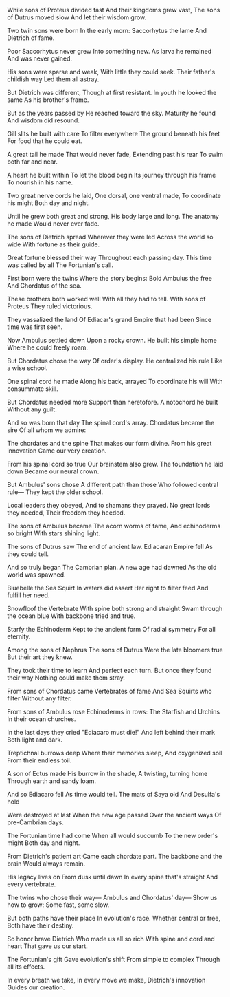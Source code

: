 While sons of Proteus divided fast
And their kingdoms grew vast,
The sons of Dutrus moved slow
And let their wisdom grow.

Two twin sons were born
In the early morn:
Saccorhytus the lame
And Dietrich of fame.

Poor Saccorhytus never grew
Into something new.
As larva he remained
And was never gained.

His sons were sparse and weak,
With little they could seek.
Their father's childish way
Led them all astray.

But Dietrich was different,
Though at first resistant.
In youth he looked the same
As his brother's frame.

But as the years passed by
He reached toward the sky.
Maturity he found
And wisdom did resound.

Gill slits he built with care
To filter everywhere
The ground beneath his feet
For food that he could eat.

A great tail he made
That would never fade,
Extending past his rear
To swim both far and near.

A heart he built within
To let the blood begin
Its journey through his frame
To nourish in his name.

Two great nerve cords he laid,
One dorsal, one ventral made,
To coordinate his might
Both day and night.

Until he grew both great and strong,
His body large and long.
The anatomy he made
Would never ever fade.

The sons of Dietrich spread
Wherever they were led
Across the world so wide
With fortune as their guide.

Great fortune blessed their way
Throughout each passing day.
This time was called by all
The Fortunian's call.

First born were the twins
Where the story begins:
Bold Ambulus the free
And Chordatus of the sea.

These brothers both worked well
With all they had to tell.
With sons of Proteus
They ruled victorious.

They vassalized the land
Of Ediacar's grand
Empire that had been
Since time was first seen.

Now Ambulus settled down
Upon a rocky crown.
He built his simple home
Where he could freely roam.

But Chordatus chose the way
Of order's display.
He centralized his rule
Like a wise school.

One spinal cord he made
Along his back, arrayed
To coordinate his will
With consummate skill.

But Chordatus needed more
Support than heretofore.
A notochord he built
Without any guilt.

And so was born that day
The spinal cord's array.
Chordatus became the sire
Of all whom we admire:

The chordates and the spine
That makes our form divine.
From his great innovation
Came our very creation.

From his spinal cord so true
Our brainstem also grew.
The foundation he laid down
Became our neural crown.

But Ambulus' sons chose
A different path than those
Who followed central rule—
They kept the older school.

Local leaders they obeyed,
And to shamans they prayed.
No great lords they needed,
Their freedom they heeded.

The sons of Ambulus became
The acorn worms of fame,
And echinoderms so bright
With stars shining light.

The sons of Dutrus saw
The end of ancient law.
Ediacaran Empire fell
As they could tell.

And so truly began
The Cambrian plan.
A new age had dawned
As the old world was spawned.

Bluebelle the Sea Squirt
In waters did assert
Her right to filter feed
And fulfill her need.

Snowfloof the Vertebrate
With spine both strong and straight
Swam through the ocean blue
With backbone tried and true.

Starfy the Echinoderm
Kept to the ancient form
Of radial symmetry
For all eternity.

Among the sons of Nephrus
The sons of Dutrus
Were the late bloomers true
But their art they knew.

They took their time to learn
And perfect each turn.
But once they found their way
Nothing could make them stray.

From sons of Chordatus came
Vertebrates of fame
And Sea Squirts who filter
Without any filter.

From sons of Ambulus rose
Echinoderms in rows:
The Starfish and Urchins
In their ocean churches.

In the last days they cried
"Ediacaro must die!"
And left behind their mark
Both light and dark.

Treptichnal burrows deep
Where their memories sleep,
And oxygenized soil
From their endless toil.

A son of Ectus made
His burrow in the shade,
A twisting, turning home
Through earth and sandy loam.

And so Ediacaro fell
As time would tell.
The mats of Saya old
And Desulfa's hold

Were destroyed at last
When the new age passed
Over the ancient ways
Of pre-Cambrian days.

The Fortunian time had come
When all would succumb
To the new order's might
Both day and night.

From Dietrich's patient art
Came each chordate part.
The backbone and the brain
Would always remain.

His legacy lives on
From dusk until dawn
In every spine that's straight
And every vertebrate.

The twins who chose their way—
Ambulus and Chordatus' day—
Show us how to grow:
Some fast, some slow.

But both paths have their place
In evolution's race.
Whether central or free,
Both have their destiny.

So honor brave Dietrich
Who made us all so rich
With spine and cord and heart
That gave us our start.

The Fortunian's gift
Gave evolution's shift
From simple to complex
Through all its effects.

In every breath we take,
In every move we make,
Dietrich's innovation
Guides our creation.